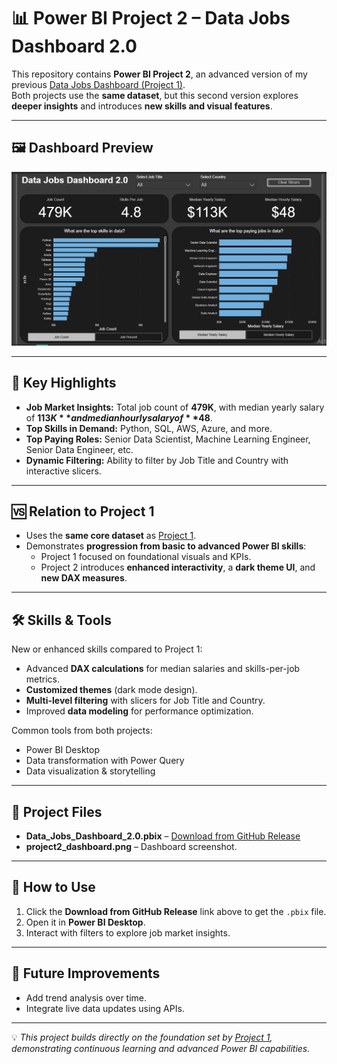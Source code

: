 # 📊 Power BI Project 2 – Data Jobs Dashboard 2.0

This repository contains **Power BI Project 2**, an advanced version of my previous [Data Jobs Dashboard (Project 1)](link-to-your-project1-repo).  
Both projects use the **same dataset**, but this second version explores **deeper insights** and introduces **new skills and visual features**.

---

## 🖼 Dashboard Preview
![Data Jobs Dashboard 2.0](project2_dashboard.png)

---

## 🔑 Key Highlights
- **Job Market Insights:** Total job count of **479K**, with median yearly salary of **$113K** and median hourly salary of **$48**.
- **Top Skills in Demand:** Python, SQL, AWS, Azure, and more.
- **Top Paying Roles:** Senior Data Scientist, Machine Learning Engineer, Senior Data Engineer, etc.
- **Dynamic Filtering:** Ability to filter by Job Title and Country with interactive slicers.

---

## 🆚 Relation to Project 1
- Uses the **same core dataset** as [Project 1](link-to-your-project1-repo).
- Demonstrates **progression from basic to advanced Power BI skills**:
  - Project 1 focused on foundational visuals and KPIs.
  - Project 2 introduces **enhanced interactivity**, a **dark theme UI**, and **new DAX measures**.

---

## 🛠 Skills & Tools
New or enhanced skills compared to Project 1:
- Advanced **DAX calculations** for median salaries and skills-per-job metrics.
- **Customized themes** (dark mode design).
- **Multi-level filtering** with slicers for Job Title and Country.
- Improved **data modeling** for performance optimization.

Common tools from both projects:
- Power BI Desktop
- Data transformation with Power Query
- Data visualization & storytelling

---

## 📂 Project Files
- **Data_Jobs_Dashboard_2.0.pbix** – [Download from GitHub Release](https://github.com/<user>/<repo>/releases/latest)
- **project2_dashboard.png** – Dashboard screenshot.

---

## 🚀 How to Use
1. Click the **Download from GitHub Release** link above to get the `.pbix` file.
2. Open it in **Power BI Desktop**.
3. Interact with filters to explore job market insights.

---

## 🧩 Future Improvements
- Add trend analysis over time.
- Integrate live data updates using APIs.

---

💡 *This project builds directly on the foundation set by [Project 1](link-to-your-project1-repo), demonstrating continuous learning and advanced Power BI capabilities.*
